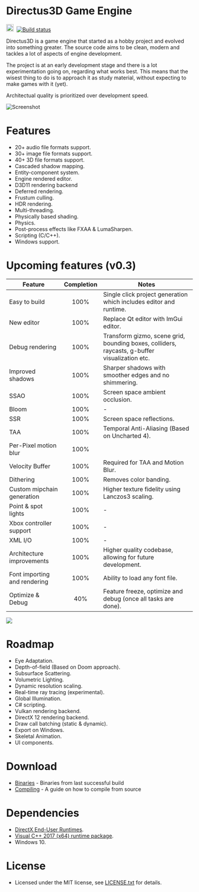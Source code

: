 
# Directus3D Game Engine
<img src="https://doublslash.com/img/assets/Windows8AnimatedLogo.png" width="20" height="20"/>&nbsp;
[![Build status](https://ci.appveyor.com/api/projects/status/p5duow3h4w8jp506?svg=true)](https://ci.appveyor.com/project/PanosK92/directus3d)

Directus3D is a game engine that started as a hobby project and evolved into something greater.
The source code aims to be clean, modern and tackles a lot of aspects of engine development.

The project is at an early development stage and there is a lot experimentation going on, regarding what works best.
This means that the wisest thing to do is to approach it as study material, without expecting to make games with it (yet).

Architectual quality is prioritized over development speed.

![Screenshot](https://raw.githubusercontent.com/PanosK92/Directus3D/master/Assets/screenshot-v0.3_preview4.jpg)

# Features
- 20+ audio file formats support.
- 30+ image file formats support.
- 40+ 3D file formats support.
- Cascaded shadow mapping.
- Entity-component system.
- Engine rendered editor.
- D3D11 rendering backend
- Deferred rendering.
- Frustum culling.
- HDR rendering.
- Multi-threading.
- Physically based shading.
- Physics.
- Post-process effects like FXAA & LumaSharpen.
- Scripting (C/C++).
- Windows support.

# Upcoming features (v0.3)
Feature       		            | Completion | Notes 
------------- 		            | :--: | -
Easy to build               	| 100% | Single click project generation which includes editor and runtime.
New editor               		| 100% | Replace Qt editor with ImGui editor.
Debug rendering    				| 100% | Transform gizmo, scene grid, bounding boxes, colliders, raycasts, g-buffer visualization etc.
Improved shadows         		| 100% | Sharper shadows with smoother edges and no shimmering.
SSAO         					| 100% | Screen space ambient occlusion.
Bloom         					| 100% | -
SSR								| 100% | Screen space reflections.
TAA								| 100% | Temporal Anti-Aliasing (Based on Uncharted 4).
Per-Pixel motion blur			| 100% |
Velocity Buffer					| 100% | Required for TAA and Motion Blur.
Dithering						| 100% | Removes color banding.
Custom mipchain generation 		| 100% | Higher texture fidelity using Lanczos3 scaling.
Point & spot lights             | 100% | -
Xbox controller support         | 100% | -
XML I/O                         | 100% | -
Architecture improvements       | 100% | Higher quality codebase, allowing for future development.
Font importing and rendering    | 100% | Ability to load any font file.
Optimize & Debug				| 40% | Feature freeze, optimize and debug (once all tasks are done).

[![](https://i.imgur.com/NRxQhSm.jpg)](https://www.youtube.com/watch?v=RIae1ma_DSo)

# Roadmap
- Eye Adaptation.
- Depth-of-field (Based on Doom approach).
- Subsurface Scattering.
- Volumetric Lighting.
- Dynamic resolution scaling.
- Real-time ray tracing (experimental).
- Global Illumination.
- C# scripting.
- Vulkan rendering backend.
- DirectX 12 rendering backend.
- Draw call batching (static & dynamic).
- Export on Windows.
- Skeletal Animation.
- UI components.

# Download
- [Binaries](https://ci.appveyor.com/api/projects/PanosK92/directus3d/artifacts/Binaries/Release.zip?branch=master) - Binaries from last successful build
- [Compiling](https://github.com/PanosK92/Directus3D/blob/master/Documentation/CompilingFromSource/CompilingFromSource.md) - A guide on how to compile from source

# Dependencies
- [DirectX End-User Runtimes](https://www.microsoft.com/en-us/download/details.aspx?id=8109).
- [Visual C++ 2017 (x64) runtime package](https://go.microsoft.com/fwlink/?LinkId=746572).
- Windows 10.

# License
- Licensed under the MIT license, see [LICENSE.txt](https://github.com/PanosK92/Directus3D/blob/master/LICENSE.txt) for details.
